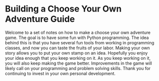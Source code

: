 # Building a Choose Your Own Adventure Guide
Welcome to a set of notes on how to make a choose your own adventure game. The goal is to have some fun with Python programming. The idea behind this is that you have several fun tools from working in programming classes, and now you can taste the fruits of your labor. Making your own story allows you to put your own stamp on an idea. Hopefully you enjoy your idea enough that you keep working on it. As you keep working on it, you will also keep making the game better. Improvements in the game will likely call on your programming and problem solving skills. Thank you for continuing to invest in your own personal development.
